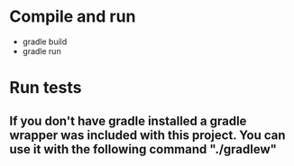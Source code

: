 # Compile and run
- gradle build
- gradle run

# Run tests

## If you don't have gradle installed a gradle wrapper was included with this project. You can use it with the following command  "./gradlew"